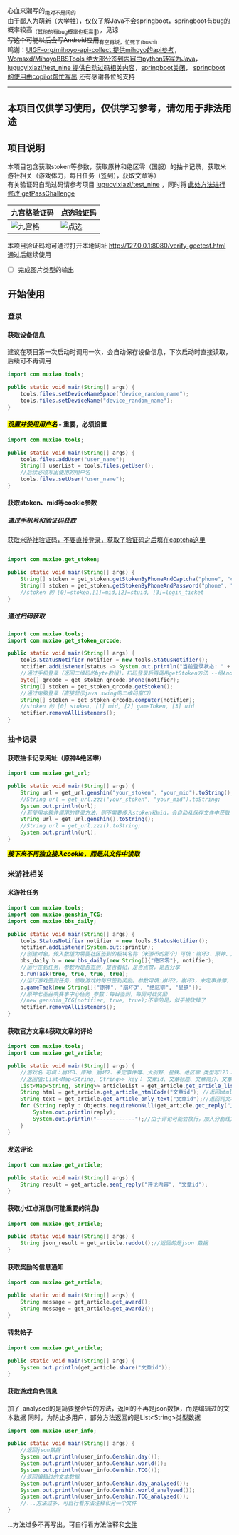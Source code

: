 心血来潮写的<sub>绝对不是闲的</sub>   
由于鄙人为萌新（大学牲），仅仅了解Java不会springboot，springboot有bug的概率较高<sub>（其他的有bug概率也挺高🙂）</sub>，见谅  
~~写这个可能以后会写Android应用~~<sub>有空再说，忙死了(bushi) </sub>  
鸣谢：[UIGF-org/mihoyo-api-collect 提供mihoyo的api参考](https://github.com/UIGF-org/mihoyo-api-collect)，[Womsxd/MihoyoBBSTools 绝大部分签到内容由python转写为Java](https://github.com/Womsxd/MihoyoBBSTools)，[luguoyixiazi/test_nine 提供自动过码相关内容](https://github.com/luguoyixiazi/test_nine)，[springboot关闭](https://blog.csdn.net/afreon/article/details/115805084)，
[springboot 的使用由copilot帮忙写出](https://github.com/copilot) 还有感谢各位的支持

---

## 本项目仅供学习使用，仅供学习参考，请勿用于非法用途

## 项目说明

本项目包含获取stoken等参数，获取原神和绝区零（国服）的抽卡记录，获取米游社相关（游戏体力，每日任务（签到），获取文章等）  
有关验证码自动过码请参考项目 [luguoyixiazi/test_nine](https://github.com/luguoyixiazi/test_nine)
，同时将 [此处方法进行修改 getPassChallenge](src/main/java/com/muxiao/bbs_daily.java#L200)

| 九宫格验证码            | 点选验证码            |
|-------------------|------------------|
| ![九宫格](pic/2.jpg) | ![点选](pic/1.jpg) |

本项目验证码均可通过打开本地网址 http://127.0.0.1:8080/verify-geetest.html 通过后继续使用

- [ ] 完成图片类型的输出

## 开始使用

### 登录

#### 获取设备信息

建议在项目第一次启动时调用一次，会自动保存设备信息，下次启动时直接读取，后续可不再调用

```java
import com.muxiao.tools;

public static void main(String[] args) {
    tools.files.setDeviceNameSpace("device_random_name");
    tools.files.setDeviceName("device_random_name");
}
```

#### <mark>***设置并使用用户名***</mark>  - 重要，必须设置

```java
import com.muxiao.tools;

public static void main(String[] args) {
    tools.files.addUser("user_name");
    String[] userList = tools.files.getUser();
    //后续必须写出使用的用户名
    tools.files.setUser("user_name");
}
```

#### 获取stoken、mid等cookie参数

##### 通过手机号和验证码获取

[获取米游社验证码，不要直接登录，获取了验证码之后填在captcha这里](https://user.miyoushe.com/login-platform/mobile.html#/login/captcha)

```java

import com.muxiao.get_stoken;

public static void main(String[] args) {
    String[] stoken = get_stoken.getStokenByPhoneAndCaptcha("phone", "captcha");
    String[] stoken = get_stoken.getStokenByPhoneAndPassword("phone", "password");
    //stoken 的 [0]=stoken,[1]=mid,[2]=stuid, [3]=login_ticket
}
```

##### 通过扫码获取

```java
import com.muxiao.tools;
import com.muxiao.get_stoken_qrcode;

public static void main(String[] args) {
    tools.StatusNotifier notifier = new tools.StatusNotifier();
    notifier.addListener(status -> System.out.println("当前登录状态: " + status));
    //通过手机登录（返回二维码的byte数组），扫码登录后再调用getStoken方法 --给Android应用做的
    byte[] qrcode = get_stoken_qrcode.phone(notifier);
    String[] stoken = get_stoken_qrcode.getStoken();
    //通过电脑登录（直接显示java swing的二维码窗口）
    String[] stoken = get_stoken_qrcode.computer(notifier);
    //stoken 的 [0] stoken, [1] mid, [2] gameToken, [3] uid
    notifier.removeAllListeners();
}
```

### 抽卡记录

#### 获取抽卡记录网址（原神&绝区零）

```java
import com.muxiao.get_url;

public static void main(String[] args) {
    String url = get_url.genshin("your_stoken", "your_mid").toString();
    //String url = get_url.zzz("your_stoken", "your_mid").toString;
    System.out.println(url);
    //若使用本软件调用的登录方法，则不需要传入stoken和mid，会自动从保存文件中获取
    String url = get_url.genshin().toString();
    //String url = get_url.zzz().toString;
    System.out.println(url);
}
```

<mark>***接下来不再独立接入cookie，而是从文件中读取***</mark>

### 米游社相关

#### 米游社任务

```java
import com.muxiao.tools;
import com.muxiao.genshin_TCG;
import com.muxiao.bbs_daily;

public static void main(String[] args) {
    tools.StatusNotifier notifier = new tools.StatusNotifier();
    notifier.addListener(System.out::println);
    //创建对象，传入数组为需要社区签到的板块名称（米游币的那个）可填：崩坏3、原神、崩坏2、未定事件簿、大别野、星铁、绝区零
    bbs_daily b = new bbs_daily(new String[]{"绝区零"}, notifier);
    //运行签到任务，参数为是否签到，是否看帖，是否点赞，是否分享
    b.runTask(true, true, true, true);
    //运行游戏签到任务，领取游戏的每日签到奖励。参数可填:崩坏2，崩坏3，未定事件簿，原神，星铁，绝区零
    b.gameTask(new String[]{"原神", "崩坏3", "绝区零", "星铁"});
    //原神七圣召唤赛事中心任务 参数：每日签到，每周对战奖励
    //new genshin_TCG(notifier, true, true);不幸的是，似乎被砍掉了
    notifier.removeAllListeners();
}
```

#### 获取官方文章&获取文章的评论

```java
import com.muxiao.tools;
import com.muxiao.get_article;

public static void main(String[] args) {
    //游戏名 可填：崩坏3、原神、崩坏2、未定事件簿、大别野、星铁、绝区零 类型写123：1公告、2活动、3资讯（就是米游社上面的分类）
    //返回值:List<Map<String, String>> key： 文章id、文章标题、文章简介、文章首页图
    List<Map<String, String>> articleList = get_article.get_article_list("崩坏3", 1, notifier);//可加帖子数（0，50）
    String html = get_article.get_article_htmlCode("文章id"); //返回html源代码
    String text = get_article.get_article_only_text("文章id");//返回纯文本
    for (String reply : Objects.requireNonNull(get_article.get_reply("文章id"))) {
        System.out.println(reply);
        System.out.println("------------");//由于评论可能会换行，加入分割线方便显示
    }
}

```

#### 发送评论

```java
import com.muxiao.get_article;

public static void main(String[] args) {
    String result = get_article.sent_reply("评论内容", "文章id");
}
```

#### 获取小红点消息(可能重要的消息)

```java
import com.muxiao.get_article;

public static void main(String[] args) {
    String json_result = get_article.reddot();//返回的是json 数据
}
```

#### 获取奖励的信息通知

```java
import com.muxiao.get_article;

public static void main(String[] args) {
    String message = get_article.get_award();
    String message = get_article.get_award2();
}
```

#### 转发帖子

```java
import com.muxiao.get_article;

public static void main(String[] args) {
    System.out.println(get_article.share("文章id"));
}

```

#### 获取游戏角色信息

加了_analysed的是简要整合后的方法，返回的不再是json数据，而是编辑过的文本数据
同时，为防止多用户，部分方法返回的是List\<String\>类型数据

```java
import com.muxiao.user_info;

public static void main(String[] args) {
    //返回json数据
    System.out.println(user_info.Genshin.day());
    System.out.println(user_info.Genshin.world());
    System.out.println(user_info.Genshin.TCG());
    //返回编辑过的文本数据
    System.out.println(user_info.Genshin.day_analysed());
    System.out.println(user_info.Genshin.world_analysed());
    System.out.println(user_info.Genshin.TCG_analysed());
    //...方法过多，可自行看方法注释和另一个文件
}
```

...方法过多不再写出，可自行看方法注释和[文件](src/main/java/com/muxiao/user_info.md)
